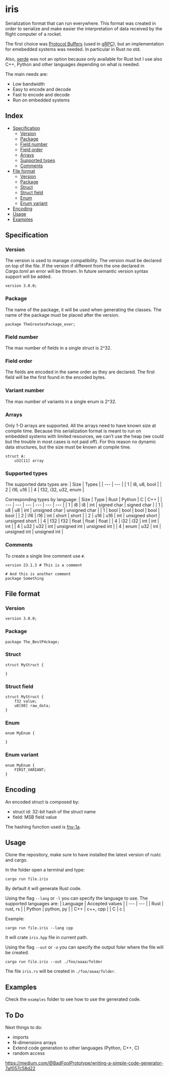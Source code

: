 # iris
Serialization format that can run everywhere.
This format was created in order to serialize and make easier the interpretation of data received by the flight computer of a rocket.

The first choice was [Protocol Buffers](https://protobuf.dev/) (used in [gRPC](https://grpc.io/)), but an implementation for emebedded systems was needed. In particular in Rust no std.

Also, [serde](https://github.com/serde-rs/serde) was not an option because only available for Rust but I use also C++, Python and other languages depending on what is needed.

The main needs are:
 - Low bandwidth
 - Easy to encode and decode
 - Fast to encode and decode
 - Run on embedded systems


## Index
 - [Specification](#specification)
   - [Version](#version)
   - [Package](#package)
   - [Field number](#field-number)
   - [Field order](#field-order)
   - [Arrays](#arrays)
   - [Supported types](#supported-types)
   - [Comments](#comments)
 - [File format](#file-format)
   - [Version](#version-1)
   - [Package](#package-1)
   - [Struct](#struct)
   - [Struct field](#struct-field)
   - [Enum](#enum)
   - [Enum variant](#enum-variant)
 - [Encoding](#encoding)
 - [Usage](#usage)
 - [Examples](#examples)

## Specification

### Version
The version is used to manage compatibility.
The version must be declared on top of the file.
If the version if different from the one declared in *Cargo.toml* an error will be thrown.
In future semantic version syntax support will be added.
```
version 3.0.0;
```

### Package
The name of the package, it will be used when generating the classes.
The name of the package must be placed after the version.
```
package TheGreatesPackage_ever;
```

### Field number
The max number of fields in a single struct is 2^32.

### Field order
The fields are encoded in the same order as they are declared. The first field will be the first found in the encoded bytes.

### Variant number
The max number of variants in a single enum is 2^32.

### Arrays
Only 1-D arrays are supported.
All the arrays need to have known size at compile time.
Because this serialization format is meant to run on embedded systems with limited resources, we can't use the heap (we could but the trouble in most cases is not paid off). For this reason no dynamic data structures, but the size must be known at compile time.
```
struct A:
    u32[11] array
```


### Supported types
The supported data types are:
| Size | Types |
| --- | --- |
| 1 | i8, u8, bool |
| 2 | i16, u16 |
| 4 | f32, i32, u32, enum |

Corresponding types by language:
| Size | Type | Rust | Python | C | C++ |
| --- | --- | --- | --- | --- | --- |
| 1 | i8 | i8 | int | signed char | signed char |
| 1 | u8 | u8 | int | unsigned char | unsigned char |
| 1 | bool | bool | bool | bool | bool |
| 2 | i16 | i16 | int | short | short |
| 2 | u16 | u16 | int | unsigned short | unsigned short |
| 4 | f32 | f32 | float | float | float |
| 4 | i32 | i32 | int | int | int |
| 4 | u32 | u32 | int | unsigned int | unsigned int |
| 4 | enum | u32 | int | unsigned int | unsigned int |


### Comments
To create a single line comment use `#`.
```
version 23.1.3 # This is a comment

# And this is another comment
package Something
```

## File format
### Version
```
version 3.0.0;
```

### Package
```
package The_BestP4ckage;
```

### Struct
```
struct MyStruct {

}
```

### Struct field
```
struct MyStruct {
    f32 value;
    u8[90] raw_data;
}
```

### Enum
```
enum MyEnum {

}
```

### Enum variant
```
enum MyEnum {
    FIRST_VARIANT;
}
```


## Encoding
An encoded struct is composed by:
 - struct id: 32-bit hash of the struct name
 - field: MSB field value

The hashing function used is [fnv-1a](https://en.wikipedia.org/wiki/Fowler%E2%80%93Noll%E2%80%93Vo_hash_function#FNV-1a_hash).


## Usage
Clone the repository, make sure to have installed the latest version of rustc and cargo.

In the folder open a terminal and type:
```
cargo run file.iris
```
By default it will generate Rust code.

Using the flag `--lang` or `-l` you can specify the language to use. The supported languages are:
| Language | Accepted values |
| --- | --- |
| Rust | rust, rs |
| Python | python, py |
| C++ | c++, cpp |
| C | c |

Example:
```
cargo run file.iris --lang cpp
```
It will crate `iris.hpp` file in current path.


Using the flag `--out` or `-o` you can specify the output foler where the file will be created.
```
cargo run file.iris --out ./foo/aaaa/folder
```
The file `iris.rs` will be created in `./foo/aaaa/folder`.


## Examples
Check the `examples` folder to see how to use the generated code.

## To Do
Next things to do:
 - imports
 - N-dimensions arrays
 - Extend code generation to other languages (Python, C++, C)
 - random access

https://medium.com/@BadFoolPrototype/writing-a-simple-code-generator-7af057c58d22